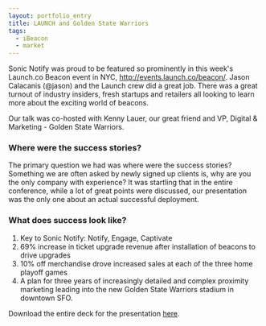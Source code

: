 ```yaml
---
layout: portfolio_entry
title: LAUNCH and Golden State Warriors
tags:
  - iBeacon
  - market
---
```


Sonic Notify was proud to be featured so prominently in this week's Launch.co Beacon event in NYC, http://events.launch.co/beacon/. Jason Calacanis (@jason) and the Launch crew did a great job. There was a great turnout of industry insiders, fresh startups and retailers all looking to learn more about the exciting world of beacons.

Our talk was co-hosted with Kenny Lauer, our great friend and VP, Digital & Marketing - Golden State Warriors.

### Where were the success stories?

The primary question we had was where were the success stories? Something we are often asked by newly signed up clients is, why are you the only company with experience? It was startling that in the entire conference, while a lot of great points were discussed, our presentation was the only one about an actual successful deployment.

### What does success look like?

1. Key to Sonic Notify: Notify, Engage, Captivate
2. 69% increase in ticket upgrade revenue after installation of beacons to drive upgrades
3. 10% off merchandise drove increased sales at each of the three home playoff games
4. A plan for three years of increasingly detailed and complex proximity marketing leading into the new Golden State Warriors stadium in downtown SFO.

Download the entire deck for the presentation [here](http://blog.sonicnotify.com/img/SonicNotifyPresentationfinal.pdf "Sonic Notify + Warriors Presentation").
